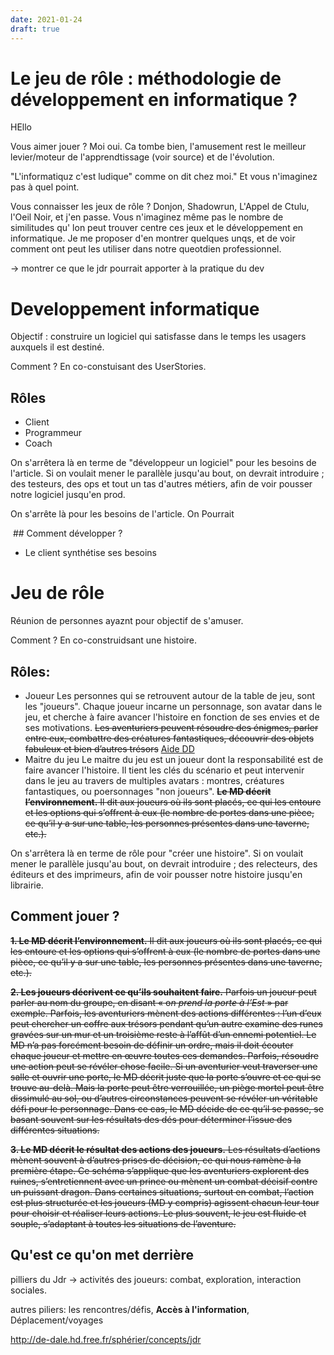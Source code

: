 ```yaml
---
date: 2021-01-24
draft: true
---
```

# Le jeu de rôle : méthodologie de développement en informatique ?



HEllo

Vous aimer jouer ? Moi oui. Ca tombe bien, l'amusement rest le meilleur levier/moteur de l'apprendtissage (voir source) et de l'évolution.

"L'informatiquz c'est ludique" comme on dit chez moi." Et vous n'imaginez pas à quel point.

Vous connaisser les jeux de rôle ? Donjon, Shadowrun, L'Appel de Ctulu, l'Oeil Noir, et j'en passe. Vous n'imaginez même pas le nombre de similitudes qu' lon peut trouver centre ces jeux et le développement en informatique. Je me proposer d'en montrer quelques unqs, et de voir comment ont peut les utiliser dans notre queotdien professionnel.

-> montrer ce que le jdr pourrait apporter à la pratique du dev



# Developpement informatique

Objectif : construire un logiciel qui satisfasse dans le temps les usagers auxquels il est destiné.

Comment ? En co-constuisant des UserStories.

## Rôles

- Client
- Programmeur
- Coach

On  s'arrêtera là en terme de "développeur un logiciel" pour les besoins de l'article. Si on voulait mener le parallèle jusqu'au bout, on devrait introduire ; des testeurs, des ops et tout un tas d'autres métiers, afin de voir pousser notre logiciel jusqu'en prod.

On s'arrête là pour les besoins de l'article. On Pourrait

 ## Comment développer ?

- Le client synthétise ses besoins



# Jeu de rôle 

Réunion de personnes ayaznt pour objectif de s'amuser.

Comment ? En co-construidsant une histoire.

## Rôles: 

- Joueur
  Les personnes qui se retrouvent autour de la table de jeu, sont les "joueurs". Chaque joueur incarne un personnage, son avatar dans le jeu, et cherche à faire avancer l'histoire en fonction de ses envies et de ses motivations.
  ~~Les aventuriers peuvent résoudre des énigmes, parler entre eux, combattre des créatures fantastiques, découvrir des objets fabuleux et bien d’autres trésors~~ [Aide DD](https://www.aidedd.org/regles/)
- Maitre du jeu
  Le maitre du jeu est un joueur dont la responsabilité est de faire avancer l'histoire. Il tient les clés du scénario et peut intervenir dans le jeu au travers de multiples avatars : montres, créatures fantastiques, ou poersonnages "non joueurs".
  ~~**Le MD décrit l’environnement.** Il dit aux joueurs où ils sont placés, ce qui les entoure et les options qui s’offrent à eux (le nombre de portes dans une pièce, ce qu’il y a sur une table, les personnes présentes dans une taverne, etc.).~~

On  s'arrêtera là en terme de rôle pour "créer une histoire". Si on voulait mener le parallèle  jusqu'au bout, on devrait introduire ; des relecteurs, des éditeurs et des imprimeurs, afin de voir pousser notre histoire jusqu'en librairie.

## Comment jouer ?

~~**1. Le MD décrit l’environnement.** Il dit aux joueurs où ils sont placés, ce qui les entoure et les options qui s’offrent à eux (le nombre de portes dans une pièce, ce qu’il y a sur une table, les personnes présentes dans une taverne, etc.).~~

~~**2. Les joueurs décrivent ce qu’ils souhaitent faire.** Parfois un joueur peut parler au nom du groupe, en disant « o*n prend la porte à l’Est* » par exemple. Parfois, les aventuriers mènent des actions différentes : l’un d’eux peut chercher un coffre aux trésors pendant qu’un autre examine des runes gravées sur un mur et un troisième reste à l’affût d’un ennemi potentiel. Le MD n’a pas forcément besoin de définir un ordre, mais il doit écouter chaque joueur et mettre en œuvre toutes ces demandes. Parfois, résoudre une action peut se révéler chose facile. Si un aventurier veut traverser une salle et ouvrir une porte, le MD décrit juste que la porte s’ouvre et ce qui se trouve au-delà. Mais la porte peut être verrouillée, un piège mortel peut être dissimulé au sol, ou d’autres circonstances peuvent se révéler un véritable défi pour le personnage. Dans ce cas, le MD décide de ce qu’il se passe, se basant souvent sur les résultats des dés pour déterminer l’issue des différentes situations.~~

~~**3. Le MD décrit le résultat des actions des joueurs.** Les résultats d’actions mènent souvent à d’autres prises de décision, ce qui nous ramène à la première étape. Ce schéma s’applique que les aventuriers explorent des ruines, s’entretiennent avec un prince ou mènent un combat décisif contre un puissant dragon. Dans certaines situations, surtout en combat, l’action est plus structurée et les joueurs (MD y compris) agissent chacun leur tour pour choisir et réaliser leurs actions. Le plus souvent, le jeu est fluide et souple, s’adaptant à toutes les situations de l’aventure.~~



## Qu'est ce qu'on met derrière

pilliers du Jdr -> activités des joueurs: combat, exploration, interaction sociales.

autres piliers: les rencontres/défis, **Accès à l'information**, Déplacement/voyages

http://de-dale.hd.free.fr/sphérier/concepts/jdr

